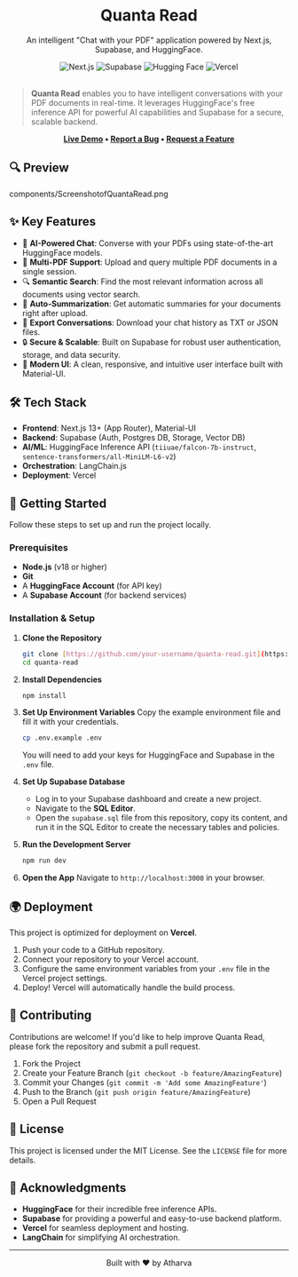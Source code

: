 <div align="center">
  
  <h1>Quanta Read</h1>
  <p>An intelligent "Chat with your PDF" application powered by Next.js, Supabase, and HuggingFace.</p>

  <div>
    <img src="https://img.shields.io/badge/Next.js-13+-black?style=for-the-badge&logo=next.js" alt="Next.js">
    <img src="https://img.shields.io/badge/Supabase-DB-3ECF8E?style=for-the-badge&logo=supabase" alt="Supabase">
    <img src="https://img.shields.io/badge/HuggingFace-Inference-yellow?style=for-the-badge&logo=huggingface" alt="Hugging Face">
    <img src="https://img.shields.io/badge/Vercel-Deploy-black?style=for-the-badge&logo=vercel" alt="Vercel">
  </div>
  <br/>
</div>

> **Quanta Read** enables you to have intelligent conversations with your PDF documents in real-time. It leverages HuggingFace's free inference API for powerful AI capabilities and Supabase for a secure, scalable backend.

<div align="center">

**[Live Demo](https://your-demo-url.com) • [Report a Bug](https://github.com/your-username/quanta-read/issues) • [Request a Feature](https://github.com/your-username/quanta-read/issues)**

</div>

## 🔍 Preview
components/ScreenshotofQuantaRead.png

## ✨ Key Features

-   🤖 **AI-Powered Chat**: Converse with your PDFs using state-of-the-art HuggingFace models.
-   📄 **Multi-PDF Support**: Upload and query multiple PDF documents in a single session.
-   🔍 **Semantic Search**: Find the most relevant information across all documents using vector search.
-   📝 **Auto-Summarization**: Get automatic summaries for your documents right after upload.
-   💾 **Export Conversations**: Download your chat history as TXT or JSON files.
-   🔒 **Secure & Scalable**: Built on Supabase for robust user authentication, storage, and data security.
-   🎨 **Modern UI**: A clean, responsive, and intuitive user interface built with Material-UI.

## 🛠️ Tech Stack

-   **Frontend**: Next.js 13+ (App Router), Material-UI
-   **Backend**: Supabase (Auth, Postgres DB, Storage, Vector DB)
-   **AI/ML**: HuggingFace Inference API (`tiiuae/falcon-7b-instruct`, `sentence-transformers/all-MiniLM-L6-v2`)
-   **Orchestration**: LangChain.js
-   **Deployment**: Vercel

## 🚀 Getting Started

Follow these steps to set up and run the project locally.

### Prerequisites

-   **Node.js** (v18 or higher)
-   **Git**
-   A **HuggingFace Account** (for API key)
-   A **Supabase Account** (for backend services)

### Installation & Setup

1.  **Clone the Repository**
    ```bash
    git clone [https://github.com/your-username/quanta-read.git](https://github.com/your-username/quanta-read.git)
    cd quanta-read
    ```

2.  **Install Dependencies**
    ```bash
    npm install
    ```

3.  **Set Up Environment Variables**
    Copy the example environment file and fill it with your credentials.
    ```bash
    cp .env.example .env
    ```
    You will need to add your keys for HuggingFace and Supabase in the `.env` file.

4.  **Set Up Supabase Database**
    -   Log in to your Supabase dashboard and create a new project.
    -   Navigate to the **SQL Editor**.
    -   Open the `supabase.sql` file from this repository, copy its content, and run it in the SQL Editor to create the necessary tables and policies.

5.  **Run the Development Server**
    ```bash
    npm run dev
    ```

6.  **Open the App**
    Navigate to `http://localhost:3000` in your browser.

## 🌍 Deployment

This project is optimized for deployment on **Vercel**.

1.  Push your code to a GitHub repository.
2.  Connect your repository to your Vercel account.
3.  Configure the same environment variables from your `.env` file in the Vercel project settings.
4.  Deploy! Vercel will automatically handle the build process.

## 🤝 Contributing

Contributions are welcome! If you'd like to help improve Quanta Read, please fork the repository and submit a pull request.

1.  Fork the Project
2.  Create your Feature Branch (`git checkout -b feature/AmazingFeature`)
3.  Commit your Changes (`git commit -m 'Add some AmazingFeature'`)
4.  Push to the Branch (`git push origin feature/AmazingFeature`)
5.  Open a Pull Request

## 📜 License

This project is licensed under the MIT License. See the `LICENSE` file for more details.

## 🙏 Acknowledgments

-   **HuggingFace** for their incredible free inference APIs.
-   **Supabase** for providing a powerful and easy-to-use backend platform.
-   **Vercel** for seamless deployment and hosting.
-   **LangChain** for simplifying AI orchestration.

---
<div align="center">
  Built with ❤️ by Atharva
</div>
